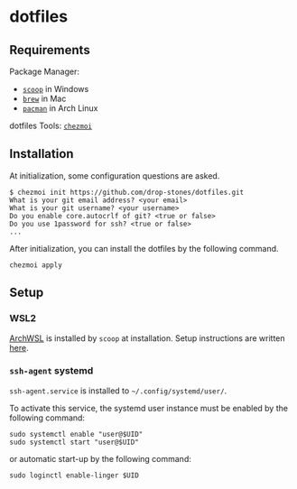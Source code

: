 # dotfiles

## Requirements

Package Manager:

- [`scoop`](https://scoop.sh) in Windows
- [`brew`](https://brew.sh) in Mac
- [`pacman`](https://wiki.archlinux.org/title/Pacman) in Arch Linux

dotfiles Tools: [`chezmoi`](https://www.chezmoi.io)

## Installation

At initialization, some configuration questions are asked.

```console
$ chezmoi init https://github.com/drop-stones/dotfiles.git
What is your git email address? <your email>
What is your git username? <your username>
Do you enable core.autocrlf of git? <true or false>
Do you use 1password for ssh? <true or false>
...
```

After initialization, you can install the dotfiles by the following command.

```console
chezmoi apply
```

## Setup

### WSL2

[ArchWSL](https://github.com/yuk7/ArchWSL) is installed by `scoop` at installation.
Setup instructions are written [here](https://github.com/wsldl-pg/ArchW-docs/blob/main/How-to-Setup.md).

### `ssh-agent` systemd

`ssh-agent.service` is installed to `~/.config/systemd/user/`.

To activate this service, the systemd user instance must be enabled by the following command:

```console
sudo systemctl enable "user@$UID"
sudo systemctl start "user@$UID"
```

or automatic start-up by the following command:

```console
sudo loginctl enable-linger $UID
```
